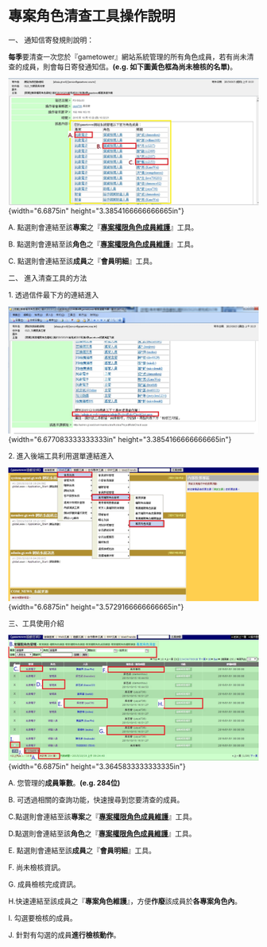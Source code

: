 # 專案角色清查工具操作說明

一、 通知信寄發規則說明：

**每季**要清查一次您於『gametower』網站系統管理的所有角色成員，若有尚未清查的成員，則會每日寄發通知信。**(e.g.
如下圖黃色框為尚未檢核的名單)**。

![信件資訊](images/media/image1.jpeg){width="6.6875in"
height="3.3854166666666665in"}

A.
點選則會連結至該**專案**之『[**專案權限角色成員維護**](https://admin.gametower.com.tw/common/admin/ProjectRole/ProjectRoleMemberList.aspx)』工具。

B.
點選則會連結至該**角色**之『[**專案權限角色成員維護**](https://admin.gametower.com.tw/common/admin/ProjectRole/ProjectRoleMemberList.aspx)』工具。

C. 點選則會連結至該**成員**之『**會員明細**』工具。

二、 進入清查工具的方法

1\. 透過信件最下方的連結進入

![信件進入後端工具](images/media/image2.jpeg){width="6.677083333333333in"
height="3.3854166666666665in"}

2\. 進入後端工具利用選單連結進入

![選單](images/media/image3.jpeg){width="6.6875in"
height="3.5729166666666665in"}

三、工具使用介紹

![工具使用說明](images/media/image4.jpeg){width="6.6875in"
height="3.3645833333333335in"}

A. 您管理的**成員筆數**。**(e.g. 284位)**

B. 可透過相關的查詢功能，快速搜尋到您要清查的成員。

C.點選則會連結至該**專案**之『[**專案權限角色成員維護**](https://admin.gametower.com.tw/common/admin/ProjectRole/ProjectRoleMemberList.aspx)』工具。

D.點選則會連結至該**角色**之『[**專案權限角色成員維護**](https://admin.gametower.com.tw/common/admin/ProjectRole/ProjectRoleMemberList.aspx)』工具。

E. 點選則會連結至該**成員**之『**會員明細**』工具。

F. 尚未檢核資訊。

G. 成員檢核完成資訊。

H.快速連結至該成員之『**專案角色維護**』，方便**作廢**該成員於**各專案角色內**。

I. 勾選要檢核的成員。

J. 針對有勾選的成員**進行檢核動作**。
